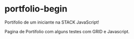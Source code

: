 # portfolio-begin
Portifolio de um iniciante na STACK JavaScript!



Pagina de Portifolio com alguns testes com GRID e Javascript.
